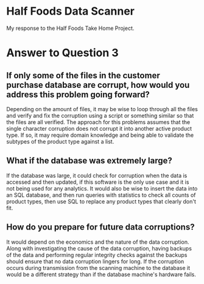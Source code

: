 # Half Foods Data Scanner

My response to the Half Foods Take Home Project.

# Answer to Question 3

## If only some of the files in the customer purchase database are corrupt, how would you address this problem going forward?

Depending on the amount of files, it may be wise to loop through all the files and verify and fix the corruption using a script or something similar so that the files are all verified. The approach for this problems assumes that the single character corruption does not corrupt it into another active product type. If so, it may require domain knowledge and being able to validate the subtypes of the product type against a list.

## What if the database was extremely large?

If the database was large, it could check for corruption when the data is accessed and then updated, if this software is the only use case and it is not being used for any analytics. It would also be wise to insert the data into an SQL database, and then run queries with statistics to check all counts of product types, then use SQL to replace any product types that clearly don't fit.

## How do you prepare for future data corruptions?

It would depend on the economics and the nature of the data corruption. Along with investigating the cause of the data corruption, having backups of the data and performing regular integrity checks against the backups should ensure that no data corruption lingers for long. If the corruption occurs during transmission from the scanning machine to the database it would be a different strategy than if the database machine's hardware fails.
